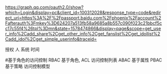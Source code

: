 
https://graph.qq.com/oauth2.0/show?which=Login&display=pc&client_id=100312028&response_type=code&redirect_uri=https%3A%2F%2Fpassport.baidu.com%2Fphoenix%2Faccount%2Fafterauth%3Fmkey%3D624207a513fb58a9685a8b557c090f023c21bbcf5cc17c55f4%26tpl%3Dmn&state=1578474866&display=page&scope=get_user_info%2Cadd_share%2Cget_other_info%2Cget_fanslist%2Cget_idollist%2Cadd_idol%2Cget_simple_userinfo&traceid=

授权
 人
 系统
 时间
 
 #基于角色的访问控制
    RBAC 基于角色,
    ACL 访问控制列表
    ABAC 基于属性
    PBAC 基于策略
    访问控制模型
 